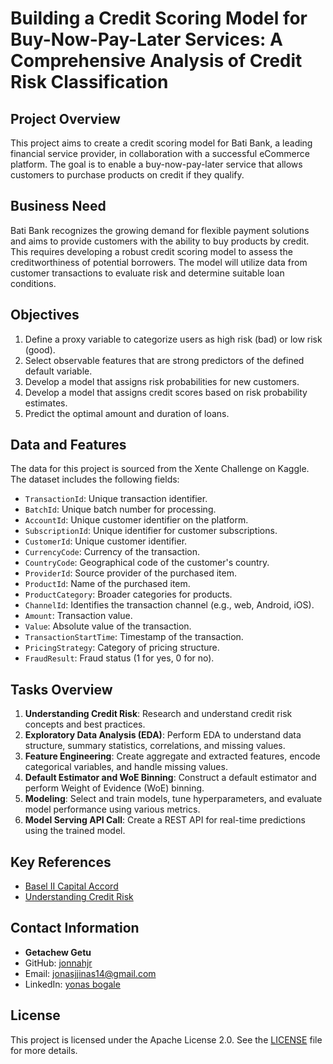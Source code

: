 # Building a Credit Scoring Model for Buy-Now-Pay-Later Services: A Comprehensive Analysis of Credit Risk Classification

## Project Overview
This project aims to create a credit scoring model for Bati Bank, a leading financial service provider, in collaboration with a successful eCommerce platform. The goal is to enable a buy-now-pay-later service that allows customers to purchase products on credit if they qualify.

## Business Need
Bati Bank recognizes the growing demand for flexible payment solutions and aims to provide customers with the ability to buy products by credit. This requires developing a robust credit scoring model to assess the creditworthiness of potential borrowers. The model will utilize data from customer transactions to evaluate risk and determine suitable loan conditions.

## Objectives
1. Define a proxy variable to categorize users as high risk (bad) or low risk (good).
2. Select observable features that are strong predictors of the defined default variable.
3. Develop a model that assigns risk probabilities for new customers.
4. Develop a model that assigns credit scores based on risk probability estimates.
5. Predict the optimal amount and duration of loans.

## Data and Features
The data for this project is sourced from the Xente Challenge on Kaggle. The dataset includes the following fields:
- `TransactionId`: Unique transaction identifier.
- `BatchId`: Unique batch number for processing.
- `AccountId`: Unique customer identifier on the platform.
- `SubscriptionId`: Unique identifier for customer subscriptions.
- `CustomerId`: Unique customer identifier.
- `CurrencyCode`: Currency of the transaction.
- `CountryCode`: Geographical code of the customer's country.
- `ProviderId`: Source provider of the purchased item.
- `ProductId`: Name of the purchased item.
- `ProductCategory`: Broader categories for products.
- `ChannelId`: Identifies the transaction channel (e.g., web, Android, iOS).
- `Amount`: Transaction value.
- `Value`: Absolute value of the transaction.
- `TransactionStartTime`: Timestamp of the transaction.
- `PricingStrategy`: Category of pricing structure.
- `FraudResult`: Fraud status (1 for yes, 0 for no).

## Tasks Overview
1. **Understanding Credit Risk**: Research and understand credit risk concepts and best practices.
2. **Exploratory Data Analysis (EDA)**: Perform EDA to understand data structure, summary statistics, correlations, and missing values.
3. **Feature Engineering**: Create aggregate and extracted features, encode categorical variables, and handle missing values.
4. **Default Estimator and WoE Binning**: Construct a default estimator and perform Weight of Evidence (WoE) binning.
5. **Modeling**: Select and train models, tune hyperparameters, and evaluate model performance using various metrics.
6. **Model Serving API Call**: Create a REST API for real-time predictions using the trained model.

## Key References
- [Basel II Capital Accord](https://www.bis.org/publ/bcbs128.pdf)
- [Understanding Credit Risk](https://www.hkma.gov.hk/media/eng/doc/key-functions/financial-infrastructure/alternative_credit_scoring.pdf)

## Contact Information
- **Getachew Getu**
- GitHub: [jonnahjr](https://github.com/jonnahjr)
- Email: [jonasjjinas14@gmail.com](mailto:jonasjjonas14@gmail.com)
- LinkedIn: [yonas bogale](https://www.linkedin.com/in/yonas-bogale)

## License
This project is licensed under the Apache License 2.0. See the [LICENSE](LICENSE) file for more details.
